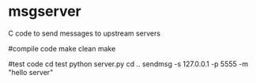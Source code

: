 # msgserver
C code to send messages to upstream servers

#compile code
make clean
make

#test code
cd test
python server.py
cd ..
sendmsg -s 127.0.0.1 -p 5555 -m "hello server"